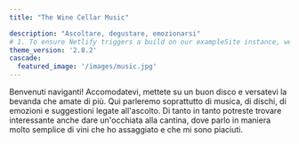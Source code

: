 ```yaml
---
title: "The Wine Cellar Music"

description: "Ascoltare, degustare, emozionarsi"
# 1. To ensure Netlify triggers a build on our exampleSite instance, we need to change a file in the exampleSite directory.
theme_version: '2.8.2'
cascade:
  featured_image: '/images/music.jpg'
---
```

Benvenuti naviganti! Accomodatevi, mettete su un buon disco e versatevi la bevanda che amate di più. 
Qui parleremo soprattutto di musica, di dischi, di emozioni e suggestioni legate all'ascolto. 
Di tanto in tanto potreste trovare interessante anche dare un'occhiata alla cantina, dove parlo in maniera molto semplice di vini che ho assaggiato e che mi sono piaciuti.

